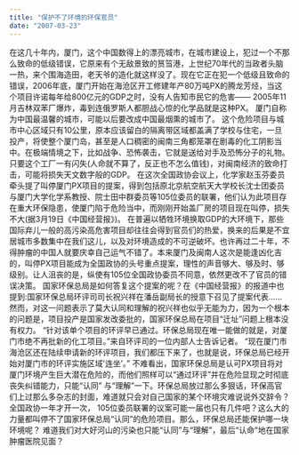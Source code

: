 ```yaml
---
title: "保护不了环境的环保官员"
date: "2007-03-23"
---
```


在这几十年内，厦门，这个中国数得上的漂亮城市，在城市建设上，犯过一个不那么致命的低级错误，它原来有个无敌景致的筼筜港，上世纪70年代的当政者头脑一热，来个围海造田，老天爷的造化就这样没了。现在它正在犯一个低级且致命的错误，2006年底，厦门开始在海沧区开工修建年产80万吨PX的腾龙芳烃，当这个项目许诺每年给800亿元的GDP之时，没有人告知市民它的危害—— 2005年11月吉林双苯厂爆炸，毒到连俄罗斯人都胆战心惊的化学品就是这种PX。 厦门自称为中国最温馨的城市，可能以后要改成中国最烟熏的城市了。 这个危险项目与城市中心区域只有10公里，原本应该留白的隔离带区域都盖满了学校与住宅，一旦投产，将使整个厦门岛，甚至是人口稠密的闽南三角都笼罩在剧毒的化工阴影当中。在极端情境之下，比如战争、恐怖袭击，它就是送给对手及恐怖分子的礼物。只要这个工厂一有闪失(人命就不算了，反正也不怎么值钱)，对闽南经济的致命打击，可能将损失天文数字般的GDP。 在这次全国政协会议上，化学家赵玉芬委员牵头提了叫停厦门PX项目的提案，得到包括原北京航空航天大学校长沈士团委员与厦门大学化学系教授、院士田中群委员等105位委员的联署，他们认为此项目存在重大环保隐患，使厦门陷于危险当中，而刚刚开始盖厂房的项目现在叫停，损失不大(据3月19日《中国经营报》)。 在普遍以牺牲环境换取GDP的大环境下，那些国际弃儿一般的高污染高危害项目却往往会得到官员们的热爱，换来的后果是不宜居城市多数集中在我们这儿，以及对环境造成的不可逆破坏。也许再过二十年，不得肿瘤的中国人就要庆幸自己运气不错了。本来厦门及闽南人这次是能逢凶化吉的，叫停PX项目能成为全国政协的头号重点提案，理性的声音够大、够及时、够级别。让人沮丧的是，纵使有105位全国政协委员不同意，依然更改不了官员的错误决策。 国家环保总局是如何答复这个提案的呢？在《中国经营报》的报道中也提到:国家环保总局环评司司长祝兴祥在潘岳副局长的授意下召见了提案代表……然而，对这一问题表示了莫大认同和理解的祝兴祥也似乎无能为力，因为一个根本的问题是，项目投产是国家发改委批的，国家环保总局在项目“迁址”问题上根本没有权力。 “针对该单个项目的环评早已通过。环保总局现在唯一能做的就是，对厦门市绝不再批新的化工项目。”来自环评司的一位内部人士告诉记者。 “现在厦门市海沧区还在陆续申请新的环评项目，我们都压下来了，也就是说，环保总局已经开始对厦门市的环评实施区域'连坐’。” 不难看出，国家环保总局是认可PX项目将对厦门环境产生巨大潜在危险的，而他们照样可以“通过环评”并在危险显现之时彻底丧失纠错能力，只能“认同” 与“理解”一下。环保总局放过那么多狠话，环保高官们上过那么多杂志的封面，难道就只会对自己国家的某个环境灾难说说外交辞令？全国政协一年才开一次， 105位委员联署的议案可能一届也只有几件吧？这么大的力量都叫停不了国家环保总局“认同”的危险项目。那么，环保总局还能保护哪一块环境呢？ 难道我们对大好河山的污染也只能“认同”与“理解”，最后“认命”地在国家肿瘤医院见面？

